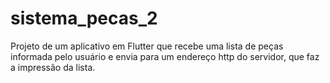 # sistema_pecas_2

Projeto de um aplicativo em Flutter que recebe uma lista de peças informada pelo usuário e envia para um endereço http do servidor, que faz a impressão da lista.

